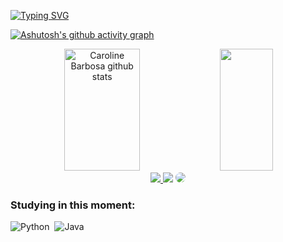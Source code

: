 
[![Typing SVG](https://readme-typing-svg.herokuapp.com/?color=D8BFD8&size=35&center=true&vCenter=False&width=1000&lines=Be+Welcome!+:%29)](https://git.io/typing-svg)

[![Ashutosh's github activity graph](https://github-readme-activity-graph.cyclic.app/graph?username=raiaiaia&bg_color=0d1117&color=D8BFD8&line=D8BFD8&point=D8BFD8&area=true&hide_border=true)](https://github.com/ashutosh00710/github-readme-activity-graph)


<div align="center">  
  <img width="49%" height="195px" src="https://github-readme-stats.vercel.app/api?username=raiaiaia&show_icons=true&count_private=true&hide_border=true&title_color=D8BFD8&icon_color=D8BFD8&text_color=D8BFD8&bg_color=0d1117" alt="Caroline Barbosa github stats" /> 
  <img width="41%" height="195px" src="https://github-readme-stats.vercel.app/api/top-langs/?username=raiaiaia&layout=compact&hide_border=true&title_color=D8BFD8&text_color=D8BFD8&bg_color=0d1117" />
</div>

<div align="center"> 
<a href="https://instagram.com/raiaiaia_" target="_blank"><img src="https://img.shields.io/badge/-Instagram-%23E4405F?style=for-the-badge&logo=instagram&logoColor=white"</a>
<a href = "mailto:danielly.rayanne.macedo.lima@ccc.ufcg.edu.br"> <img src="https://img.shields.io/badge/-Gmail-%23333?style=for-the-badge&logo=gmail&logoColor=white" target="_blank"></a>
<a href="https://www.linkedin.com/in/macedo-rayanne/" target="_blank"><img src="https://img.shields.io/badge/-LinkedIn-%230077B5?style=for-the-badge&logo=linkedin&logoColor=white" style="border-radius: 30px" target="_blank"></a> 
 </div>

### Studying in this moment:
![Python](https://img.shields.io/badge/python-3670A0?style=for-the-badge&logo=python&logoColor=ffdd54)&nbsp;
![Java](https://img.shields.io/badge/java-%23ED8B00.svg?style=for-the-badge&logo=java&logoColor=white)&nbsp;
